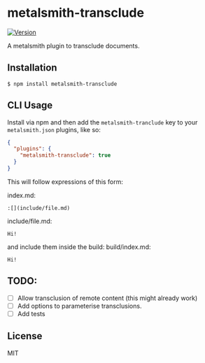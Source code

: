 # metalsmith-transclude

[![Version](https://img.shields.io/npm/v/metalsmith-transclude.svg)](https://npmjs.com/package/metalsmith-transclude)

  A metalsmith plugin to transclude documents.

## Installation

    $ npm install metalsmith-transclude

## CLI Usage

  Install via npm and then add the `metalsmith-tranclude` key to your `metalsmith.json` plugins, like so:

```json
{
  "plugins": {
    "metalsmith-transclude": true
  }
}
```

This will follow expressions of this form:

index.md:
```
:[](include/file.md)
```

include/file.md:
```
Hi!
```

and include them inside the build:
build/index.md:
```
Hi!
```

## TODO:

 - [ ] Allow transclusion of remote content (this might already work)
 - [ ] Add options to parameterise transclusions.
 - [ ] Add tests

## License

  MIT
